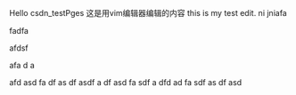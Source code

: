 Hello csdn_testPges
这是用vim编辑器编辑的内容
this is my test edit.
ni
jniafa

fadfa

afdsf

afa
d
a

afd
asd
fa
df
as
df
asdf
a
df
asd
fa
sdf
a
dfd
ad
fa
sdf
as
df
asd
